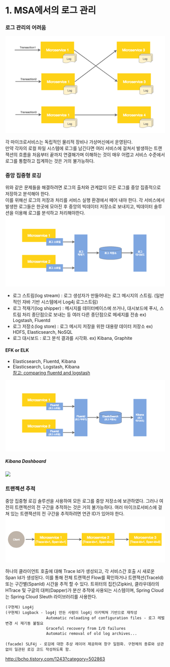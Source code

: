 # 1. MSA에서의 로그 관리

### 로그 관리의 어려움

![](../images/log-overview-current-issue.png)

각 마이크로서비스는 독립적인 물리적 장비나 가상머신에서 운영된다.  
만약 각자의 로컬 파일 시스템에 로그를 남긴다면 여러 서비스에 걸쳐서 발생하는 트랜잭션의 흐름을 처음부터 끝까지 연결해가며 이해하는 것이 매우 어렵고 서비스 수준에서 로그를 통합하고 집계하는 것은 거의 불가능하다.

### 중앙 집중형 로깅
위와 같은 문제들을 해결하려면 로그의 출처와 관계없이 모든 로그를 중앙 집중적으로 저장하고 분석해야 한다.  
이를 위해선 로그의 저장과 처리를 서비스 실행 환경에서 떼어 내야 한다.
각 서비스에서 발생한 로그들은 한곳에 모아진 후 중앙의 빅데이터 저장소로 보내지고, 빅데이터 솔루션을 이용해 로그를 분석하고 처리해야한다.   
![](../images/log-overview-aggregation.png)

- 로그 스트림(log stream) : 로그 생성자가 만들어내는 로그 메시지의 스트림. (일반적인 자바 기반 시스템에서 Log4j 로그스트림)
- 로그 적재기(log shipper) : 메시지를 데이터베이스에 쓰거나, 대시보드에 푸시, 스트림 처리 종단점으로 보내는 등 여러 다른 종단점으로 메세지를 전송
ex) Logstash, Fluentd
- 로그 저장소(log store) : 로그 메시지 저장을 위한 대용량 데이터 저장소
ex) HDFS, Elasticsearch, NoSQL
- 로그 대시보드 : 로그 분석 결과를 시각화.
ex) Kibana, Graphite

#### EFK or ELK
- Elasticsearch, Fluentd, Kibana
- Elasticsearch, Logstash, Kibana   
[참고: comparing fluentd and logstash](https://www.alibabacloud.com/help/doc-detail/44259.html?spm=a2c5t.11065259.1996646101.searchclickresult.4687619dZP3Baj)

![](../images/log-overview-EFK.png)

##### Kibana Dashboard
![](../imagees/efk-kibana-console.png)

### 트랜젝션 추적
중앙 집중형 로깅 솔루션을 사용하여 모든 로그를 중앙 저장소에 보관하였다. 그러나 여전히 트랜젝션의 전 구간을 추적하는 것은 거의 불가능하다.
여러 마이크로서비스에 걸쳐 있는 트랜잭션의 전 구간을 추적하려면 연관 ID가 있어야 한다.
![](../images/log-overview-tracing.png)

하나의 클라이언트 호출에 대해 Trace Id가 생성되고, 각 서비스간 호출 시 새로운 Span Id가 생성된다.
이를 통해 전체 트랜잭션 Flow를 확인하거나 트랜잭션(TraceId) 또는 구간별(SpanId) 시간을 추적 할 수 있다.
트위터의 집킨(Zipkin), 클라우데라의 HTrace 및 구글의 대퍼(Dapper)가 분산 추적에 사용되는 시스템이며,
Spring Cloud는 Spring Cloud Sleuth 라이브러리를 사용한다.



```text
(구현체) Log4j
(구현체) Logback - log4j 만든 사람이 log4j 아키텍쳐 기반으로 재작성
                  Automatic reloading of configuration files - 로그 레벌 변경 시 재기동 불필요
                  Graceful recovery from I/O failures
                  Automatic removal of old log archives...

(facade) SLF4j - 로깅에 대한 추상 레이어 제공하여 창구 일원화. 구현체의 종류와 상관없이 일관된 로깅 코드 작성하도록 함.
```
http://bcho.tistory.com/1243?category=502863
